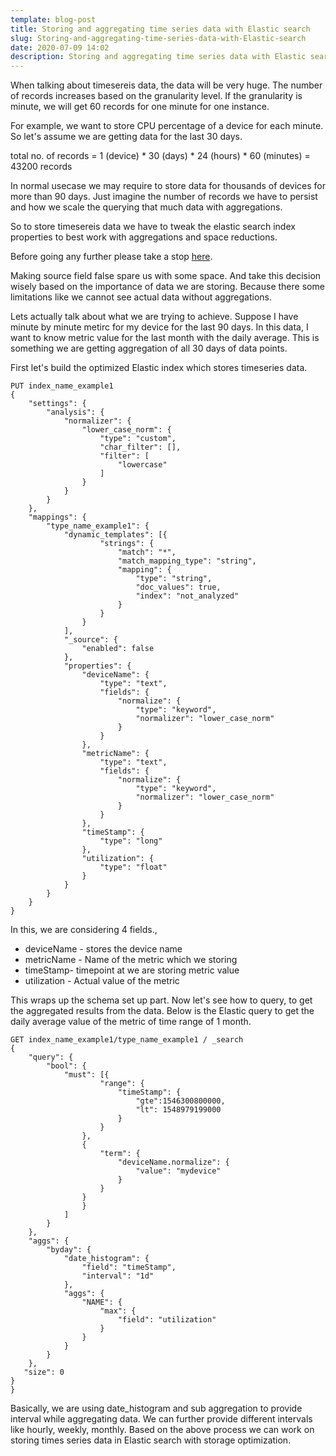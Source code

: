 ```yaml
---
template: blog-post
title: Storing and aggregating time series data with Elastic search
slug: Storing-and-aggregating-time-series-data-with-Elastic-search
date: 2020-07-09 14:02
description: Storing and aggregating time series data with Elastic search
---
```

When talking about timesereis data, the data will be very huge. The number of records increases based on the granularity level. If the granularity is minute, we will get 60 records for one minute for one instance.

For example, we want to store CPU percentage of a device for each minute. So let's assume we are getting data for the last 30 days.

total no. of records = 1 (device) * 30 (days) * 24 (hours) * 60 (minutes) = 43200 records

In normal usecase we may require to store data for thousands of devices for more than 90 days. Just imagine the number of records we have to persist and how we scale the querying that much data with aggregations.

So to store timesereis data we have to tweak the elastic search index properties to best work with aggregations and space reductions.

Before going any further please take a stop [here](https://www.elastic.co/blog/elasticsearch-as-a-time-series-data-store).

Making source field false spare us with some space. And take this decision wisely based on the importance of data we are storing. Because there some limitations like we cannot see actual data without aggregations.

Lets actually talk about what we are trying to achieve. Suppose I have minute by minute metirc for my device for the last 90 days. In this data, I want to know metric value for the last month with the daily average. This is something we are getting aggregation of all 30 days of data points.

First let's build the optimized Elastic index which stores timeseries data.

    PUT index_name_example1
    {
        "settings": {
            "analysis": {
                "normalizer": {
                    "lower_case_norm": {
                        "type": "custom",
                        "char_filter": [],
                        "filter": [
                            "lowercase"
                        ]
                    }
                }
            }
        },
        "mappings": {
            "type_name_example1": {
                "dynamic_templates": [{
                        "strings": {
                            "match": "*",
                            "match_mapping_type": "string",
                            "mapping": {
                                "type": "string",
                                "doc_values": true,
                                "index": "not_analyzed"
                            }
                        }
                    }
                ],
                "_source": {
                    "enabled": false
                },
                "properties": {       
                    "deviceName": {
                        "type": "text",
                        "fields": {
                            "normalize": {
                                "type": "keyword",
                                "normalizer": "lower_case_norm"
                            }
                        }
                    },
                    "metricName": {
                        "type": "text",
                        "fields": {
                            "normalize": {
                                "type": "keyword",
                                "normalizer": "lower_case_norm"
                            }
                        }
                    },              
                    "timeStamp": {
                        "type": "long"
                    },
                    "utilization": {
                        "type": "float"
                    }
                }
            }
        }
    }
In this, we are considering 4 fields.,
-   deviceName - stores the device name
-   metricName - Name of the metric which we storing
-   timeStamp- timepoint at we are storing metric value
-   utilization - Actual value of the metric

This wraps up the schema set up part. Now let's see how to query, to get the aggregated results from the data.
Below is the Elastic query to get the daily average value of the metric of time range of 1 month.

    GET index_name_example1/type_name_example1 / _search
    {
        "query": {
            "bool": {
                "must": [{
                        "range": {
                            "timeStamp": {
                                "gte":1546300800000,
                                "lt": 1548979199000
                            }
                        }
                    }, 
                    {
                        "term": {
                            "deviceName.normalize": {
                                "value": "mydevice"
                            }
                        }
                    }
                    }
                ]
            }
        },
        "aggs": {
            "byday": {
                "date_histogram": {
                    "field": "timeStamp",
                    "interval": "1d"
                },
                "aggs": {
                    "NAME": {
                        "max": {
                            "field": "utilization"
                        }
                    }
                }
            }
        },
       "size": 0
    }
    }
Basically, we are using date_histogram and sub aggregation to provide interval while aggregating data.
We can further provide different intervals like hourly, weekly, monthly.
Based on the above process we can work on storing times series data in Elastic search with storage optimization.
